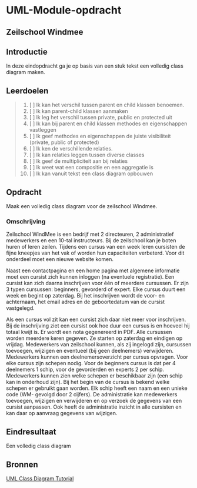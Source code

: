 # UML-Module-opdracht

## Zeilschool Windmee

## Introductie

In deze eindopdracht ga je op basis van een stuk tekst een volledig class diagram maken.

## Leerdoelen

> 1. [ ] Ik kan het verschil tussen parent en child klassen benoemen.
> 2. [ ] Ik kan parent-child klassen aanmaken
> 3. [ ] Ik leg het verschil tussen private, public en protected uit
> 4. [ ] Ik kan bij parent en child klassen methodes en eigenschappen vastleggen
> 5. [ ] Ik geef methodes en eigenschappen de juiste visibiliteit (private, public of protected)
> 6. [ ] Ik ken de verschillende relaties.
> 7. [ ] Ik kan relaties leggen tussen diverse classes
> 8. [ ] Ik geef de multipliciteit aan bij relaties
> 9. [ ] Ik weet wat een compositie en een aggregatie is
>10. [ ] Ik kan vanuit tekst een class diagram opbouwen

## Opdracht

Maak een volledig class diagram voor de zeilschool Windmee.

### Omschrijving

Zeilschool WindMee is een bedrijf met 2 directeuren, 2 administratief medewerkers en een 10-tal instructeurs. Bij de zeilschool kan je boten huren of leren zeilen. Tijdens een cursus van een week leren cursisten de fijne kneepjes van het vak of worden hun capaciteiten verbeterd. Voor dit onderdeel moet een nieuwe website komen.

Naast een contactpagina en een home pagina met algemene informatie moet een cursist zich kunnen inloggen (na eventuele registratie). Een cursist kan zich daarna inschrijven voor één of meerdere cursussen. Er zijn 3 typen cursussen: beginners, gevorderd of expert. Elke cursus duurt een week en begint op zaterdag. Bij het inschrijven wordt de voor- en achternaam, het email adres en de geboortedatum van de cursist vastgelegd.

Als een cursus vol zit kan een cursist zich daar niet meer voor inschrijven. Bij de inschrijving ziet een cursist ook hoe duur een cursus is en hoeveel hij totaal kwijt is. Er wordt een nota gegenereerd in PDF. Alle cursussen worden meerdere keren gegeven. Ze starten op zaterdag en eindigen op vrijdag.
Medewerkers van zeilschool kunnen, als zij ingelogd zijn, cursussen toevoegen, wijzigen en eventueel (bij geen deelnemers) verwijderen. Medewerkers kunnen een deelnemersoverzicht per cursus opvragen. Voor elke cursus zijn schepen nodig. Voor de beginners cursus is dat per 4 deelnemers 1 schip, voor de gevorderden en experts 2 per schip.  Medewerkers kunnen zien welke schepen er beschikbaar zijn (een schip kan in onderhoud zijn). Bij het begin van de cursus is bekend welke schepen er gebruikt gaan worden. Elk schip heeft een naam en een unieke code (WM- gevolgd door 2 cijfers).
De administratie kan medewerkers toevoegen, wijzigen en verwijderen en op verzoek de gegevens van een cursist aanpassen. Ook heeft de administratie inzicht in alle cursisten en kan daar op aanvraag gegevens van wijzigen.

## Eindresultaat

Een volledig class diagram

## Bronnen

[UML Class Diagram Tutorial](https://youtu.be/UI6lqHOVHic)
